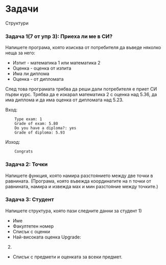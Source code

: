 Задачи
=====================

Структури

### Задача 1(7 от упр 3): Приеха ли ме в СИ?
Напишете програма, която изисква от потребителя да въведе няколко неща за него:
- Изпит - математика 1 или математика 2
- Оценка - оценка от изпита
- Има ли диплома
- Оценка - от дипломата

След това програмата трябва да реши дали потребителя е приет СИ първи курс.
Трябва да е изкарал математика 2 с оценка над 5.36, да има диплома и да има оценка от дипломата над 5.23.

Вход:
```
    Type exam: 1
    Grade оf exam: 5.80
    Do you have a diploma?: yes
    Grade of diploma: 5.93
```
Изход:
```
    Congrats
```


### Задача 2: Точки 
Напишете функция, която намира разстоянието между две точки в равнината.
(Програма, която въвежда координатите на n точки от равнината, намира и извежда мах и мин разстояние между точките.)



### Задача 3: Студент 
Напишете структура, която пази следните данни за студент
1)
- Име
- Факултетен номер
- Списък с оценки
- Най-високата оценка
Upgrade: 
2) 
- Списък с предмети и оценката за всеки предмет.
